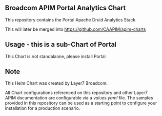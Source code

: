 ## Broadcom APIM Portal Analytics Chart
This repository contains the Portal Apache Druid Analytics Stack.

This will later be merged into https://github.com/CAAPIM/apim-charts

## Usage - this is a sub-Chart of Portal
This Chart is not standalaone, please install Portal

## Note
This Helm Chart was created by Layer7 Broadcom.

All Chart configurations referenced on this repository and other Layer7 APIM documentation are configurable via a <i>values.yaml</i> file. The samples provided in this repository can be used as a starting point to configure your installation for a production scenario.